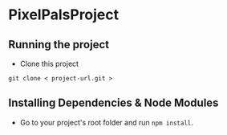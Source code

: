 # PixelPalsProject

## Running the project

- Clone this project
```
git clone < project-url.git >
```
##  Installing Dependencies & Node Modules 
- Go to your project's root folder and run `npm install`.

